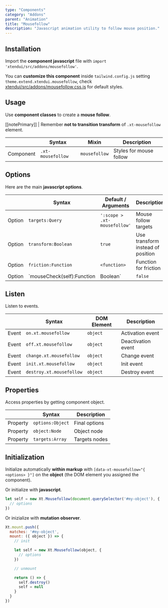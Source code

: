 ```yaml
---
type: "Components"
category: "Addons"
parent: "Animation"
title: "Mousefollow"
description: "Javascript animation utility to follow mouse position."
---
```


## Installation

Import the **component javascript** file with `import 'xtendui/src/addons/mousefollow'`.

You can **customize this component** inside `tailwind.config.js` setting `theme.extend.xtendui.mousefollow`, check [xtendui/src/addons/mousefollow.css.js](https://github.com/minimit/xtendui/blob/beta/src/addons/mousefollow.css.js) for default styles.

## Usage

Use **component classes** to create a **mouse follow**.

[[notePrimary]]
| Remember **not to transition transform** of `.xt-mousefollow` element.

<div class="xt-overflow-sub overflow-y-hidden overflow-x-scroll my-4 xt-my-auto w-full">

|                      | Syntax                          | Mixin            | Description                   |
| ----------------------- | ----------------------------------------- | -----------------------------| ----------------------------- |
| Component                  | `.xt-mousefollow`                     | `mousefollow`                | Styles for mouse follow            |

</div>

<demo>
  <demoinline src="vanilla/components/addons/animation/mousefollow">
  </demoinline>
</demo>

## Options
 
Here are the main **javascript options**.

<div class="xt-overflow-sub overflow-y-hidden overflow-x-scroll my-4 xt-my-auto w-full">

|                         | Syntax                                    | Default / Arguments                       | Description                   |
| ----------------------- | ----------------------------------------- | ----------------------------- | ----------------------------- |
| Option                    | `targets:Query`                          | `':scope > .xt-mousefollow'`        | Mouse follow targets            |
| Option                    | `transform:Boolean`                          | `true`        | Use transform instead of position            |
| Option                    | `friction:Function`                          | `<function>`        | Function for friction             |
| Option                    | `mouseCheck(self):Function|Boolean`                          | `false`        | Function called on activate/deactivate, return false to not activate/deactivate             |

</div>

## Listen

Listen to events.

<div class="xt-overflow-sub overflow-y-hidden overflow-x-scroll my-4 xt-my-auto w-full">

|                         | Syntax                                    | DOM Element                    | Description                   |
| ----------------------- | ----------------------------------------- | ----------------------------- | ----------------------------- |
| Event                   | `on.xt.mousefollow`       | `object` | Activation event             |
| Event                   | `off.xt.mousefollow`      | `object` | Deactivation event            |
| Event                   | `change.xt.mousefollow`       | `object` | Change event             |
| Event                   | `init.xt.mousefollow`           | `object` | Init event             |
| Event                   | `destroy.xt.mousefollow`           | `object` | Destroy event             |

</div>

## Properties

Access properties by getting component object.

<div class="xt-overflow-sub overflow-y-hidden overflow-x-scroll my-4 xt-my-auto w-full">

|                         | Syntax                                   | Description                   |
| ----------------------- | ---------------------------------------- | ----------------------------- |
| Property                   | `options:Object`       | Final options             |
| Property                   | `object:Node`       | Object node             |
| Property                   | `targets:Array`       | Targets nodes            |

</div>

## Initialization

Initialize automatically **within markup** with `[data-xt-mousefollow="{ <options> }"]` on the **object** (the DOM element you assigned the component).

Or initialize with **javascript**.

```js
let self = new Xt.Mousefollow(document.querySelector('#my-object'), {
  // options
})
```

Or inizialize with **mutation observer**.

```js
Xt.mount.push({
  matches: '#my-object',
  mount: ({ object }) => {
    // init

    let self = new Xt.Mousefollow(object, {
      // options
    })

    // unmount

    return () => {
      self.destroy()
      self = null
    }
  }
})
```
